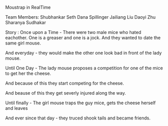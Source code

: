 Moustrap in RealTime

Team Members:
Shubhankar Seth
Dana Spillinger
Jailiang Liu
Daoyi Zhu
Sharanya Sudhakar

Story : 
Once upon a Time -  There were two male mice who hated eachother. 
One is a greaser and one is a jock. And they wanted to date 
the same girl mouse.

And everyday -  they would make the other one look bad in 
front of the lady mouse.

Until One Day - The lady mouse proposes a competition for one of the
mice to get her the cheese.

And because of this they start competing for the cheese.

And beause of this they get severly injured along the way.

Until finally - The girl mouse traps the guy mice, gets 
the cheese herself and leaves

And ever since that day - they truced shook tails and became friends.


